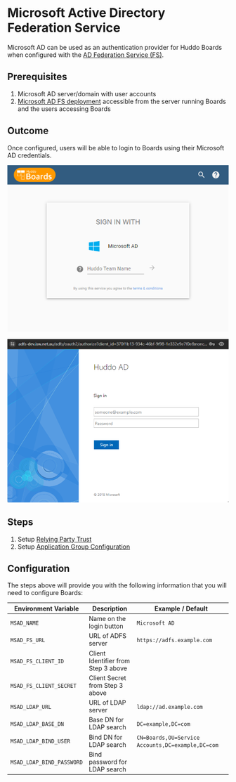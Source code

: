 # Microsoft Active Directory Federation Service

Microsoft AD can be used as an authentication provider for Huddo Boards when configured with the [AD Federation Service (FS)](https://learn.microsoft.com/en-us/windows-server/identity/ad-fs/ad-fs-overview).

## Prerequisites

1. Microsoft AD server/domain with user accounts
1. [Microsoft AD FS deployment](https://learn.microsoft.com/en-us/windows-server/identity/ad-fs/ad-fs-deployment) accessible from the server running Boards and the users accessing Boards

## Outcome

Once configured, users will be able to login to Boards using their Microsoft AD credentials.

![AD signin button](./signin-button.png)

![ADFS login](./signin-adfs.png)

## Steps

1. Setup [Relying Party Trust](./relying-party-trust/index.md)
1. Setup [Application Group Configuration](./application-group/index.md)

## Configuration

The steps above will provide you with the following information that you will need to configure Boards:

| Environment Variable      | Description                         | Example / Default                                 |
| ------------------------- | ----------------------------------- | ------------------------------------------------- |
| `MSAD_NAME`               | Name on the login button            | `Microsoft AD`                                    |
| `MSAD_FS_URL`             | URL of ADFS server                  | `https://adfs.example.com`                        |
| `MSAD_FS_CLIENT_ID`       | Client Identifier from Step 3 above |                                                   |
| `MSAD_FS_CLIENT_SECRET`   | Client Secret from Step 3 above     |                                                   |
| `MSAD_LDAP_URL`           | URL of LDAP server                  | `ldap://ad.example.com`                           |
| `MSAD_LDAP_BASE_DN`       | Base DN for LDAP search             | `DC=example,DC=com`                               |
| `MSAD_LDAP_BIND_USER`     | Bind DN for LDAP search             | `CN=Boards,OU=Service Accounts,DC=example,DC=com` |
| `MSAD_LDAP_BIND_PASSWORD` | Bind password for LDAP search       |                                                   |

